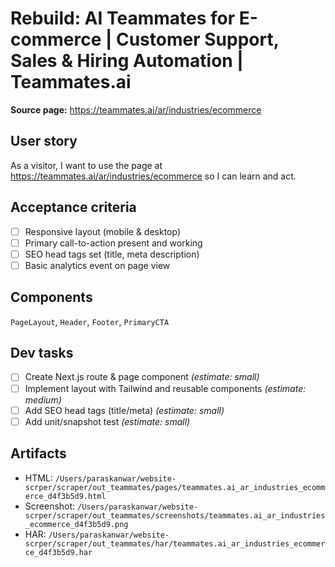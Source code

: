 # Rebuild: AI Teammates for E-commerce | Customer Support, Sales & Hiring Automation | Teammates.ai

**Source page:** https://teammates.ai/ar/industries/ecommerce

## User story
As a visitor, I want to use the page at https://teammates.ai/ar/industries/ecommerce so I can learn and act.

## Acceptance criteria
- [ ] Responsive layout (mobile & desktop)
- [ ] Primary call-to-action present and working
- [ ] SEO head tags set (title, meta description)
- [ ] Basic analytics event on page view

## Components
`PageLayout`, `Header`, `Footer`, `PrimaryCTA`

## Dev tasks
- [ ] Create Next.js route & page component _(estimate: small)_
- [ ] Implement layout with Tailwind and reusable components _(estimate: medium)_
- [ ] Add SEO head tags (title/meta) _(estimate: small)_
- [ ] Add unit/snapshot test _(estimate: small)_

## Artifacts
- HTML: `/Users/paraskanwar/website-scrper/scraper/out_teammates/pages/teammates.ai_ar_industries_ecommerce_d4f3b5d9.html`
- Screenshot: `/Users/paraskanwar/website-scrper/scraper/out_teammates/screenshots/teammates.ai_ar_industries_ecommerce_d4f3b5d9.png`
- HAR: `/Users/paraskanwar/website-scrper/scraper/out_teammates/har/teammates.ai_ar_industries_ecommerce_d4f3b5d9.har`
